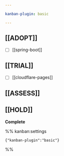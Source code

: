 ```yaml
---

kanban-plugin: basic

---
```


## [[ADOPT]]

- [ ] [[spring-boot]]


## [[TRIAL]]

- [ ] [[cloudflare-pages]]


## [[ASSESS]]



## [[HOLD]]

**Complete**




%% kanban:settings
```
{"kanban-plugin":"basic"}
```
%%